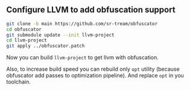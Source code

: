 ## Configure LLVM to add obfuscation support

```bash
git clone -b main https://github.com/sr-tream/obfuscator
cd obfuscator
git submodule update --init llvm-project
cd llvm-project
git apply ../obfuscator.patch
```

Now you can build `llvm-project` to get llvm with obfuscation.



Also, to increase build speed you can rebuild only `opt` utility (because obfuscator add passes to optimization pipeline). And replace `opt` in you toolchain.